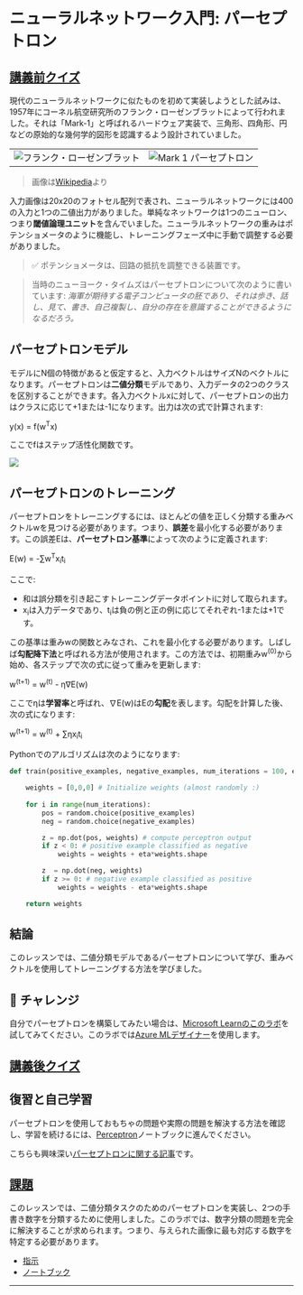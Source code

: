 <!--
CO_OP_TRANSLATOR_METADATA:
{
  "original_hash": "c34cbba802058b6fa267e1a294d4e510",
  "translation_date": "2025-09-23T13:12:40+00:00",
  "source_file": "lessons/3-NeuralNetworks/03-Perceptron/README.md",
  "language_code": "ja"
}
-->
# ニューラルネットワーク入門: パーセプトロン

## [講義前クイズ](https://ff-quizzes.netlify.app/en/ai/quiz/5)

現代のニューラルネットワークに似たものを初めて実装しようとした試みは、1957年にコーネル航空研究所のフランク・ローゼンブラットによって行われました。それは「Mark-1」と呼ばれるハードウェア実装で、三角形、四角形、円などの原始的な幾何学的図形を認識するよう設計されていました。

|      |      |
|--------------|-----------|
|<img src='images/Rosenblatt-wikipedia.jpg' alt='フランク・ローゼンブラット'/> | <img src='images/Mark_I_perceptron_wikipedia.jpg' alt='Mark 1 パーセプトロン' />|

> 画像は[Wikipedia](https://en.wikipedia.org/wiki/Perceptron)より

入力画像は20x20のフォトセル配列で表され、ニューラルネットワークには400の入力と1つの二値出力がありました。単純なネットワークは1つのニューロン、つまり**閾値論理ユニット**を含んでいました。ニューラルネットワークの重みはポテンショメータのように機能し、トレーニングフェーズ中に手動で調整する必要がありました。

> ✅ ポテンショメータは、回路の抵抗を調整できる装置です。

> 当時のニューヨーク・タイムズはパーセプトロンについて次のように書いています: *海軍が期待する電子コンピュータの胚であり、それは歩き、話し、見て、書き、自己複製し、自分の存在を意識することができるようになるだろう。*

## パーセプトロンモデル

モデルにN個の特徴があると仮定すると、入力ベクトルはサイズNのベクトルになります。パーセプトロンは**二値分類**モデルであり、入力データの2つのクラスを区別することができます。各入力ベクトルxに対して、パーセプトロンの出力はクラスに応じて+1または-1になります。出力は次の式で計算されます:

y(x) = f(w<sup>T</sup>x)

ここでfはステップ活性化関数です。

<!-- img src="http://www.sciweavers.org/tex2img.php?eq=f%28x%29%20%3D%20%5Cbegin%7Bcases%7D%0A%20%20%20%20%20%20%20%20%20%2B1%20%26%20x%20%5Cgeq%200%20%5C%5C%0A%20%20%20%20%20%20%20%20%20-1%20%26%20x%20%3C%200%0A%20%20%20%20%20%20%20%5Cend%7Bcases%7D%20%5C%5C%0A&bc=White&fc=Black&im=jpg&fs=12&ff=arev&edit=0" align="center" border="0" alt="f(x) = \begin{cases} +1 & x \geq 0 \\ -1 & x < 0 \end{cases} \\" width="154" height="50" / -->
<img src="images/activation-func.png"/>

## パーセプトロンのトレーニング

パーセプトロンをトレーニングするには、ほとんどの値を正しく分類する重みベクトルwを見つける必要があります。つまり、**誤差**を最小化する必要があります。この誤差Eは、**パーセプトロン基準**によって次のように定義されます:

E(w) = -&sum;w<sup>T</sup>x<sub>i</sub>t<sub>i</sub>

ここで:

* 和は誤分類を引き起こすトレーニングデータポイントiに対して取られます。
* x<sub>i</sub>は入力データであり、t<sub>i</sub>は負の例と正の例に応じてそれぞれ-1または+1です。

この基準は重みwの関数とみなされ、これを最小化する必要があります。しばしば**勾配降下法**と呼ばれる方法が使用されます。この方法では、初期重みw<sup>(0)</sup>から始め、各ステップで次の式に従って重みを更新します:

w<sup>(t+1)</sup> = w<sup>(t)</sup> - &eta;&nabla;E(w)

ここで&eta;は**学習率**と呼ばれ、&nabla;E(w)はEの**勾配**を表します。勾配を計算した後、次の式になります:

w<sup>(t+1)</sup> = w<sup>(t)</sup> + &sum;&eta;x<sub>i</sub>t<sub>i</sub>

Pythonでのアルゴリズムは次のようになります:

```python
def train(positive_examples, negative_examples, num_iterations = 100, eta = 1):

    weights = [0,0,0] # Initialize weights (almost randomly :)
        
    for i in range(num_iterations):
        pos = random.choice(positive_examples)
        neg = random.choice(negative_examples)

        z = np.dot(pos, weights) # compute perceptron output
        if z < 0: # positive example classified as negative
            weights = weights + eta*weights.shape

        z  = np.dot(neg, weights)
        if z >= 0: # negative example classified as positive
            weights = weights - eta*weights.shape

    return weights
```

## 結論

このレッスンでは、二値分類モデルであるパーセプトロンについて学び、重みベクトルを使用してトレーニングする方法を学びました。

## 🚀 チャレンジ

自分でパーセプトロンを構築してみたい場合は、[Microsoft Learnのこのラボ](https://docs.microsoft.com/en-us/azure/machine-learning/component-reference/two-class-averaged-perceptron?WT.mc_id=academic-77998-cacaste)を試してみてください。このラボでは[Azure MLデザイナー](https://docs.microsoft.com/en-us/azure/machine-learning/concept-designer?WT.mc_id=academic-77998-cacaste)を使用します。

## [講義後クイズ](https://ff-quizzes.netlify.app/en/ai/quiz/6)

## 復習と自己学習

パーセプトロンを使用しておもちゃの問題や実際の問題を解決する方法を確認し、学習を続けるには、[Perceptron](Perceptron.ipynb)ノートブックに進んでください。

こちらも興味深い[パーセプトロンに関する記事](https://towardsdatascience.com/what-is-a-perceptron-basics-of-neural-networks-c4cfea20c590)です。

## [課題](lab/README.md)

このレッスンでは、二値分類タスクのためのパーセプトロンを実装し、2つの手書き数字を分類するために使用しました。このラボでは、数字分類の問題を完全に解決することが求められます。つまり、与えられた画像に最も対応する数字を特定する必要があります。

* [指示](lab/README.md)
* [ノートブック](lab/PerceptronMultiClass.ipynb)

---

